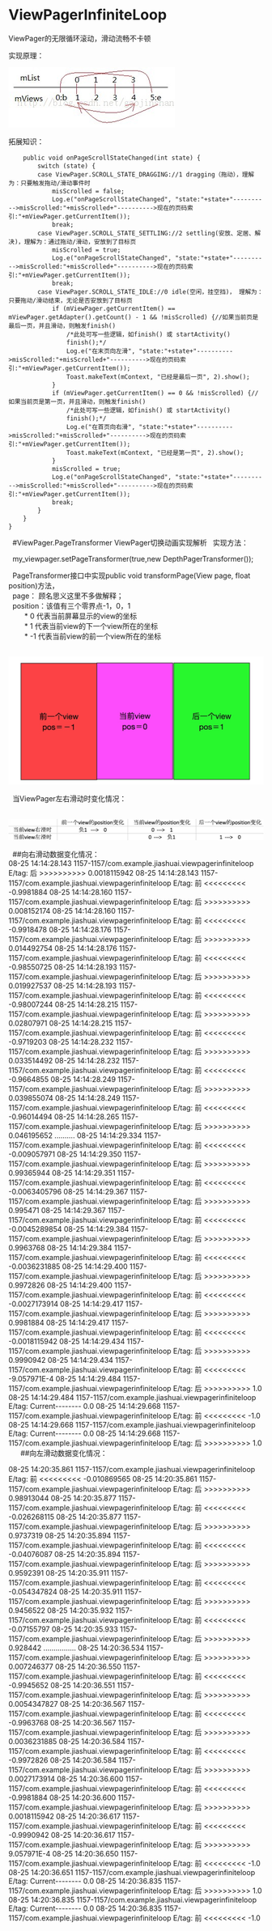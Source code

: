 # ViewPagerInfiniteLoop
ViewPager的无限循环滚动，滑动流畅不卡顿

实现原理：

![](https://github.com/jiashuaishuai/ViewPagerInfiniteLoop/blob/master/7D4A80B1-2DE9-4E48-B6E0-CDB2DD415C14.png)

拓展知识：


        public void onPageScrollStateChanged(int state) {  
            switch (state) {  
            case ViewPager.SCROLL_STATE_DRAGGING://1 dragging（拖动），理解为：只要触发拖动/滑动事件时
                misScrolled = false;  
                Log.e("onPageScrollStateChanged", "state:"+state+"---------->misScrolled:"+misScrolled+"---------->现在的页码索引:"+mViewPager.getCurrentItem());  
                break;  
            case ViewPager.SCROLL_STATE_SETTLING://2 settling(安放、定居、解决)，理解为：通过拖动/滑动，安放到了目标页
                misScrolled = true;  
                Log.e("onPageScrollStateChanged", "state:"+state+"---------->misScrolled:"+misScrolled+"---------->现在的页码索引:"+mViewPager.getCurrentItem());  
                break;  
            case ViewPager.SCROLL_STATE_IDLE://0 idle(空闲，挂空挡)， 理解为：只要拖动/滑动结束，无论是否安放到了目标页
                if (mViewPager.getCurrentItem() == mViewPager.getAdapter().getCount() - 1 && !misScrolled) {//如果当前页是最后一页，并且滑动，则触发finish()  
                    /*此处可写一些逻辑，如finish() 或 startActivity() 
                    finish();*/  
                    Log.e("在末页向左滑", "state:"+state+"---------->misScrolled:"+misScrolled+"---------->现在的页码索引:"+mViewPager.getCurrentItem());  
                    Toast.makeText(mContext, "已经是最后一页", 2).show();  
                }  
                if (mViewPager.getCurrentItem() == 0 && !misScrolled) {//如果当前页是第一页，并且滑动，则触发finish()  
                    /*此处可写一些逻辑，如finish() 或 startActivity() 
                    finish();*/  
                    Log.e("在首页向右滑", "state:"+state+"---------->misScrolled:"+misScrolled+"---------->现在的页码索引:"+mViewPager.getCurrentItem());  
                    Toast.makeText(mContext, "已经是第一页", 2).show();  
                }  
                misScrolled = true;  
                Log.e("onPageScrollStateChanged", "state:"+state+"---------->misScrolled:"+misScrolled+"---------->现在的页码索引:"+mViewPager.getCurrentItem());  
                break;  
            }  
        }  
    }
    
   #ViewPager.PageTransformer ViewPager切换动画实现解析
   实现方法：
   
   my_viewpager.setPageTransformer(true,new DepthPagerTransformer());
   
   PageTransformer接口中实现public void transformPage(View page, float position)方法，<br>
   page： 顾名思义这里不多做解释；<br>
   position：该值有三个零界点-1，0，1<br>
         * 0  代表当前屏幕显示的view的坐标<br>
         * 1  代表当前view的下一个view所在的坐标<br>
         * -1 代表当前view的前一个view所在的坐标<br>
         
   ![](https://github.com/jiashuaishuai/ViewPagerInfiniteLoop/blob/master/A403EF71-AA89-4F39-8554-701D4AFCDDEB.png)
   
   当ViewPager左右滑动时变化情况：
   
   ![](https://github.com/jiashuaishuai/ViewPagerInfiniteLoop/blob/master/48CB865D-3212-4064-8604-74BB65CBFB3E.png)
   
   
   ##向右滑动数据变化情况：<br>
08-25 14:14:28.143 1157-1157/com.example.jiashuai.viewpagerinfiniteloop E/tag: 后  >>>>>>>>>>  0.0018115942
08-25 14:14:28.143 1157-1157/com.example.jiashuai.viewpagerinfiniteloop E/tag: 前  <<<<<<<<<  -0.9981884
08-25 14:14:28.160 1157-1157/com.example.jiashuai.viewpagerinfiniteloop E/tag: 后  >>>>>>>>>>  0.008152174
08-25 14:14:28.160 1157-1157/com.example.jiashuai.viewpagerinfiniteloop E/tag: 前  <<<<<<<<<  -0.9918478
08-25 14:14:28.176 1157-1157/com.example.jiashuai.viewpagerinfiniteloop E/tag: 后  >>>>>>>>>>  0.014492754
08-25 14:14:28.176 1157-1157/com.example.jiashuai.viewpagerinfiniteloop E/tag: 前  <<<<<<<<<  -0.98550725
08-25 14:14:28.193 1157-1157/com.example.jiashuai.viewpagerinfiniteloop E/tag: 后  >>>>>>>>>>  0.019927537
08-25 14:14:28.193 1157-1157/com.example.jiashuai.viewpagerinfiniteloop E/tag: 前  <<<<<<<<<  -0.98007244
08-25 14:14:28.215 1157-1157/com.example.jiashuai.viewpagerinfiniteloop E/tag: 后  >>>>>>>>>>  0.02807971
08-25 14:14:28.215 1157-1157/com.example.jiashuai.viewpagerinfiniteloop E/tag: 前  <<<<<<<<<  -0.9719203
08-25 14:14:28.232 1157-1157/com.example.jiashuai.viewpagerinfiniteloop E/tag: 后  >>>>>>>>>>  0.033514492
08-25 14:14:28.232 1157-1157/com.example.jiashuai.viewpagerinfiniteloop E/tag: 前  <<<<<<<<<  -0.9664855
08-25 14:14:28.249 1157-1157/com.example.jiashuai.viewpagerinfiniteloop E/tag: 后  >>>>>>>>>>  0.039855074
08-25 14:14:28.249 1157-1157/com.example.jiashuai.viewpagerinfiniteloop E/tag: 前  <<<<<<<<<  -0.96014494
08-25 14:14:28.265 1157-1157/com.example.jiashuai.viewpagerinfiniteloop E/tag: 后  >>>>>>>>>>  0.046195652
..........
08-25 14:14:29.334 1157-1157/com.example.jiashuai.viewpagerinfiniteloop E/tag: 前  <<<<<<<<<  -0.009057971
08-25 14:14:29.350 1157-1157/com.example.jiashuai.viewpagerinfiniteloop E/tag: 后  >>>>>>>>>>  0.99365944
08-25 14:14:29.351 1157-1157/com.example.jiashuai.viewpagerinfiniteloop E/tag: 前  <<<<<<<<<  -0.0063405796
08-25 14:14:29.367 1157-1157/com.example.jiashuai.viewpagerinfiniteloop E/tag: 后  >>>>>>>>>>  0.995471
08-25 14:14:29.367 1157-1157/com.example.jiashuai.viewpagerinfiniteloop E/tag: 前  <<<<<<<<<  -0.0045289854
08-25 14:14:29.384 1157-1157/com.example.jiashuai.viewpagerinfiniteloop E/tag: 后  >>>>>>>>>>  0.9963768
08-25 14:14:29.384 1157-1157/com.example.jiashuai.viewpagerinfiniteloop E/tag: 前  <<<<<<<<<  -0.0036231885
08-25 14:14:29.400 1157-1157/com.example.jiashuai.viewpagerinfiniteloop E/tag: 后  >>>>>>>>>>  0.9972826
08-25 14:14:29.400 1157-1157/com.example.jiashuai.viewpagerinfiniteloop E/tag: 前  <<<<<<<<<  -0.0027173914
08-25 14:14:29.417 1157-1157/com.example.jiashuai.viewpagerinfiniteloop E/tag: 后  >>>>>>>>>>  0.9981884
08-25 14:14:29.417 1157-1157/com.example.jiashuai.viewpagerinfiniteloop E/tag: 前  <<<<<<<<<  -0.0018115942
08-25 14:14:29.434 1157-1157/com.example.jiashuai.viewpagerinfiniteloop E/tag: 后  >>>>>>>>>>  0.9990942
08-25 14:14:29.434 1157-1157/com.example.jiashuai.viewpagerinfiniteloop E/tag: 前  <<<<<<<<<  -9.057971E-4
08-25 14:14:29.484 1157-1157/com.example.jiashuai.viewpagerinfiniteloop E/tag: 后  >>>>>>>>>>  1.0
08-25 14:14:29.484 1157-1157/com.example.jiashuai.viewpagerinfiniteloop E/tag: Current--------   0.0
08-25 14:14:29.668 1157-1157/com.example.jiashuai.viewpagerinfiniteloop E/tag: 前  <<<<<<<<<  -1.0
08-25 14:14:29.668 1157-1157/com.example.jiashuai.viewpagerinfiniteloop E/tag: Current--------   0.0
08-25 14:14:29.668 1157-1157/com.example.jiashuai.viewpagerinfiniteloop E/tag: 后  >>>>>>>>>>  1.0
       
##向左滑动数据变化情况：<br>

08-25 14:20:35.861 1157-1157/com.example.jiashuai.viewpagerinfiniteloop E/tag: 前  <<<<<<<<<  -0.010869565
08-25 14:20:35.861 1157-1157/com.example.jiashuai.viewpagerinfiniteloop E/tag: 后  >>>>>>>>>>  0.98913044
08-25 14:20:35.877 1157-1157/com.example.jiashuai.viewpagerinfiniteloop E/tag: 前  <<<<<<<<<  -0.026268115
08-25 14:20:35.877 1157-1157/com.example.jiashuai.viewpagerinfiniteloop E/tag: 后  >>>>>>>>>>  0.9737319
08-25 14:20:35.894 1157-1157/com.example.jiashuai.viewpagerinfiniteloop E/tag: 前  <<<<<<<<<  -0.04076087
08-25 14:20:35.894 1157-1157/com.example.jiashuai.viewpagerinfiniteloop E/tag: 后  >>>>>>>>>>  0.9592391
08-25 14:20:35.911 1157-1157/com.example.jiashuai.viewpagerinfiniteloop E/tag: 前  <<<<<<<<<  -0.054347824
08-25 14:20:35.911 1157-1157/com.example.jiashuai.viewpagerinfiniteloop E/tag: 后  >>>>>>>>>>  0.9456522
08-25 14:20:35.932 1157-1157/com.example.jiashuai.viewpagerinfiniteloop E/tag: 前  <<<<<<<<<  -0.07155797
08-25 14:20:35.933 1157-1157/com.example.jiashuai.viewpagerinfiniteloop E/tag: 后  >>>>>>>>>>  0.928442
................
08-25 14:20:36.534 1157-1157/com.example.jiashuai.viewpagerinfiniteloop E/tag: 后  >>>>>>>>>>  0.007246377
08-25 14:20:36.550 1157-1157/com.example.jiashuai.viewpagerinfiniteloop E/tag: 前  <<<<<<<<<  -0.9945652
08-25 14:20:36.551 1157-1157/com.example.jiashuai.viewpagerinfiniteloop E/tag: 后  >>>>>>>>>>  0.0054347827
08-25 14:20:36.567 1157-1157/com.example.jiashuai.viewpagerinfiniteloop E/tag: 前  <<<<<<<<<  -0.9963768
08-25 14:20:36.567 1157-1157/com.example.jiashuai.viewpagerinfiniteloop E/tag: 后  >>>>>>>>>>  0.0036231885
08-25 14:20:36.584 1157-1157/com.example.jiashuai.viewpagerinfiniteloop E/tag: 前  <<<<<<<<<  -0.9972826
08-25 14:20:36.584 1157-1157/com.example.jiashuai.viewpagerinfiniteloop E/tag: 后  >>>>>>>>>>  0.0027173914
08-25 14:20:36.600 1157-1157/com.example.jiashuai.viewpagerinfiniteloop E/tag: 前  <<<<<<<<<  -0.9981884
08-25 14:20:36.600 1157-1157/com.example.jiashuai.viewpagerinfiniteloop E/tag: 后  >>>>>>>>>>  0.0018115942
08-25 14:20:36.617 1157-1157/com.example.jiashuai.viewpagerinfiniteloop E/tag: 前  <<<<<<<<<  -0.9990942
08-25 14:20:36.617 1157-1157/com.example.jiashuai.viewpagerinfiniteloop E/tag: 后  >>>>>>>>>>  9.057971E-4
08-25 14:20:36.650 1157-1157/com.example.jiashuai.viewpagerinfiniteloop E/tag: 前  <<<<<<<<<  -1.0
08-25 14:20:36.651 1157-1157/com.example.jiashuai.viewpagerinfiniteloop E/tag: Current--------   0.0
08-25 14:20:36.835 1157-1157/com.example.jiashuai.viewpagerinfiniteloop E/tag: 后  >>>>>>>>>>  1.0
08-25 14:20:36.835 1157-1157/com.example.jiashuai.viewpagerinfiniteloop E/tag: Current--------   0.0
08-25 14:20:36.835 1157-1157/com.example.jiashuai.viewpagerinfiniteloop E/tag: 前  <<<<<<<<<  -1.0
